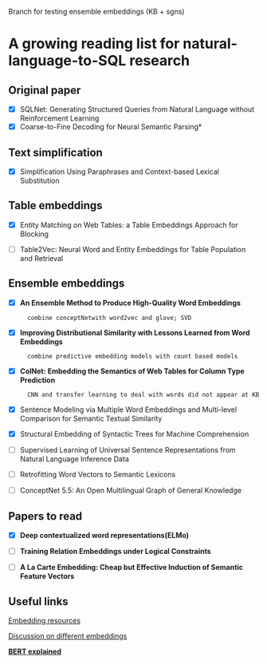 Branch for testing ensemble embeddings (KB + sgns)
# A growing reading list for natural-language-to-SQL research

## Original paper 
- [x] SQLNet: Generating Structured Queries from Natural Language without Reinforcement Learning
- [x] Coarse-to-Fine Decoding for Neural Semantic Parsing*

## Text simplification
- [x] Simplification Using Paraphrases and Context-based Lexical Substitution

## Table embeddings
- [x] Entity Matching on Web Tables: a Table Embeddings Approach for Blocking
- [ ] Table2Vec: Neural Word and Entity Embeddings for Table Population and Retrieval



## Ensemble embeddings

- [x] __An Ensemble Method to Produce High-Quality Word Embeddings__

        combine conceptNetwith word2vec and glove; SVD

- [x] __Improving Distributional Similarity with Lessons Learned from Word Embeddings__

        combine predictive embedding models with count based models

- [x] __ColNet: Embedding the Semantics of Web Tables for Column Type Prediction__

        CNN and transfer learning to deal with words did not appear at KB

- [x] Sentence Modeling via Multiple Word Embeddings and Multi-level Comparison for Semantic Textual Similarity
- [x] Structural Embedding of Syntactic Trees for Machine Comprehension
- [ ] Supervised Learning of Universal Sentence Representations from Natural Language Inference Data
- [ ] Retrofitting Word Vectors to Semantic Lexicons
- [ ] ConceptNet 5.5: An Open Multilingual Graph of General Knowledge
 
## Papers to read
- [x] __Deep contextualized word representations(ELMo)__

- [ ] __Training Relation Embeddings under Logical Constraints__

- [ ] __A La Carte Embedding: Cheap but Effective Induction of Semantic Feature Vectors__





## Useful links
[Embedding resources](https://github.com/Hironsan/awesome-embedding-models)

[Discussion on different embeddings](https://medium.com/huggingface/universal-word-sentence-embeddings-ce48ddc8fc3a)

__[BERT explained](http://jalammar.github.io/illustrated-bert/)__

